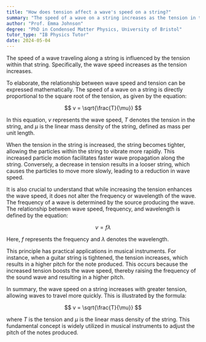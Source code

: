 ```yaml
---
title: "How does tension affect a wave's speed on a string?"
summary: "The speed of a wave on a string increases as the tension in the string increases."
author: "Prof. Emma Johnson"
degree: "PhD in Condensed Matter Physics, University of Bristol"
tutor_type: "IB Physics Tutor"
date: 2024-05-04
---
```


The speed of a wave traveling along a string is influenced by the tension within that string. Specifically, the wave speed increases as the tension increases.

To elaborate, the relationship between wave speed and tension can be expressed mathematically. The speed of a wave on a string is directly proportional to the square root of the tension, as given by the equation:

$$
v = \sqrt{\frac{T}{\mu}}
$$

In this equation, $v$ represents the wave speed, $T$ denotes the tension in the string, and $\mu$ is the linear mass density of the string, defined as mass per unit length.

When the tension in the string is increased, the string becomes tighter, allowing the particles within the string to vibrate more rapidly. This increased particle motion facilitates faster wave propagation along the string. Conversely, a decrease in tension results in a looser string, which causes the particles to move more slowly, leading to a reduction in wave speed.

It is also crucial to understand that while increasing the tension enhances the wave speed, it does not alter the frequency or wavelength of the wave. The frequency of a wave is determined by the source producing the wave. The relationship between wave speed, frequency, and wavelength is defined by the equation:

$$
v = f \lambda
$$

Here, $f$ represents the frequency and $\lambda$ denotes the wavelength.

This principle has practical applications in musical instruments. For instance, when a guitar string is tightened, the tension increases, which results in a higher pitch for the note produced. This occurs because the increased tension boosts the wave speed, thereby raising the frequency of the sound wave and resulting in a higher pitch.

In summary, the wave speed on a string increases with greater tension, allowing waves to travel more quickly. This is illustrated by the formula:

$$
v = \sqrt{\frac{T}{\mu}}
$$

where $T$ is the tension and $\mu$ is the linear mass density of the string. This fundamental concept is widely utilized in musical instruments to adjust the pitch of the notes produced.
    